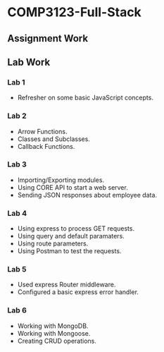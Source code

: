 # COMP3123-Full-Stack

## Assignment Work

## Lab Work

### Lab 1
- Refresher on some basic JavaScript concepts.

### Lab 2
- Arrow Functions.
- Classes and Subclasses.
- Callback Functions.

### Lab 3
- Importing/Exporting modules.
- Using CORE API to start a web server.
- Sending JSON responses about employee data.

### Lab 4
- Using express to process GET requests.
- Using query and default paramaters.
- Using route parameters.
- Using Postman to test the requests.

### Lab 5
- Used express Router middleware.
- Configured a basic express error handler.

### Lab 6
- Working with MongoDB.
- Working with Mongoose.
- Creating CRUD operations.

